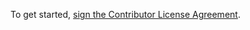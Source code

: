 To get started, <a href="https://www.clahub.com/agreements/Grantlyk/BillProject">sign the Contributor License Agreement</a>.
